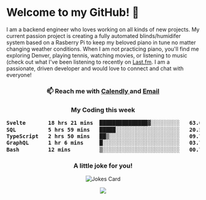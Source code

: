 <h1> Welcome to my GitHub! 👋 </h1>


  I am a backend engineer who loves working on all kinds of new projects. My current passion project is creating a fully automated blinds/humidifer system based on a Rasberry Pi to keep my beloved piano in tune no matter changing weather conditions. When I am not practicing piano, you'll find me exploring Denver, playing tennis, watching movies, or listening to music (check out what I've been listening to recently on [Last.fm](https://www.last.fm/user/mballa000). I am a passionate, driven developer and would love to connect and chat with everyone!

<h3 align = "center"> 📫 Reach me with <a href = "https://calendly.com/msbrandt00/30min"> Calendly </a> and <a href="mailto:msbrandt00@gmail.com">Email</a> 
 </h3>


 
<div align = "center"
[![Anurag's GitHub stats](https://github-readme-stats.vercel.app/api?username=mbrandt00)](https://github.com/anuraghazra/github-readme-stats)
          </div>
<h3 align="center">
  My Coding this week
<!--START_SECTION:waka-->

```txt
Svelte       18 hrs 21 mins  ███████████████▓░░░░░░░░░   63.04 %
SQL          5 hrs 59 mins   █████░░░░░░░░░░░░░░░░░░░░   20.58 %
TypeScript   2 hrs 50 mins   ██▒░░░░░░░░░░░░░░░░░░░░░░   09.77 %
GraphQL      1 hr 6 mins     █░░░░░░░░░░░░░░░░░░░░░░░░   03.79 %
Bash         12 mins         ▒░░░░░░░░░░░░░░░░░░░░░░░░   00.70 %
```

<!--END_SECTION:waka-->

### A little joke for you!

![Jokes Card](https://readme-jokes.vercel.app/api?hideBorder)

<a href="https://www.linkedin.com/in/mbrandt00/"><img src="https://img.shields.io/badge/linkedin-%230077B5.svg?&style=for-the-badge&logo=linkedin&logoColor=white" /></a>

